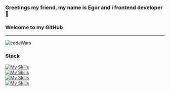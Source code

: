### Greetings my friend, my name is Egor and i frontend developer 👋

### Welcome to my GitHub

<hr/>

<img src="https://www.codewars.com/users/Homegor/badges/small" alt="codeWars"/>

### Stack
[![My Skills](https://skillicons.dev/icons?i=html,css,scss,tailwind,bootstrap)]()
<br/>
[![My Skills](https://skillicons.dev/icons?i=js,react,redux,gulp,webpack)]()
<br/>
[![My Skills](https://skillicons.dev/icons?i=docker,nodejs,mongodb,git,github)]()
<br/>
[![My Skills](https://skillicons.dev/icons?i=vscode,figma,idea,ps)]()

<!--
**Homegor/Homegor** is a ✨ _special_ ✨ repository because its `README.md` (this file) appears on your GitHub profile.

Here are some ideas to get you started:

- 🔭 I’m currently working on ...
- 🌱 I’m currently learning ...
- 👯 I’m looking to collaborate on ...
- 🤔 I’m looking for help with ...
- 💬 Ask me about ...
- 📫 How to reach me: ...
- 😄 Pronouns: ...
- ⚡ Fun fact: ...
  -->
